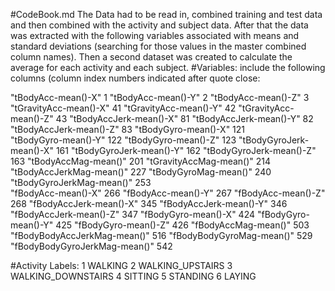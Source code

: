 #CodeBook.md
The Data had to be read in, combined training and test data and then combined with the activity and subject data.  After that the data was extracted with the following variables associated with means and standard deviations (searching for those values in the master combined column names).  Then a second dataset was created to calculate the average for each activity and each subject.
#Variables: include the following columns (column index numbers indicated after quote close:

"tBodyAcc-mean()-X" 1
"tBodyAcc-mean()-Y" 2
"tBodyAcc-mean()-Z" 3
"tGravityAcc-mean()-X"  41 
"tGravityAcc-mean()-Y"  42
"tGravityAcc-mean()-Z"  43
"tBodyAccJerk-mean()-X" 81
"tBodyAccJerk-mean()-Y" 82
"tBodyAccJerk-mean()-Z" 83 
"tBodyGyro-mean()-X"    121  
"tBodyGyro-mean()-Y"    122 
"tBodyGyro-mean()-Z"    123 
"tBodyGyroJerk-mean()-X" 161 
"tBodyGyroJerk-mean()-Y" 162 
"tBodyGyroJerk-mean()-Z" 163 
"tBodyAccMag-mean()"     201 
"tGravityAccMag-mean()"  214 
"tBodyAccJerkMag-mean()" 227 
"tBodyGyroMag-mean()"    240 
"tBodyGyroJerkMag-mean()" 253      
"fBodyAcc-mean()-X"      266 
"fBodyAcc-mean()-Y"      267 
"fBodyAcc-mean()-Z"      268 
"fBodyAccJerk-mean()-X"  345 
"fBodyAccJerk-mean()-Y"  346 
"fBodyAccJerk-mean()-Z"  347 
"fBodyGyro-mean()-X"     424 
"fBodyGyro-mean()-Y"     425 
"fBodyGyro-mean()-Z"     426 
"fBodyAccMag-mean()"     503 
"fBodyBodyAccJerkMag-mean()" 516 
"fBodyBodyGyroMag-mean()"    529 
"fBodyBodyGyroJerkMag-mean()" 542

#Activity Labels:
1   WALKING
2   WALKING_UPSTAIRS
3   WALKING_DOWNSTAIRS
4   SITTING
5   STANDING
6   LAYING

